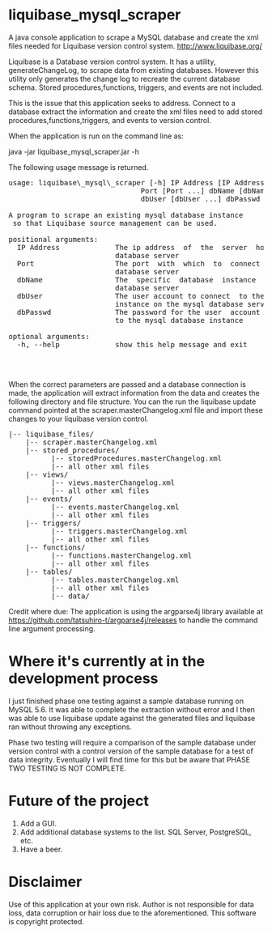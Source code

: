 # liquibase_mysql_scraper
A java console application to scrape a MySQL database and create the xml files needed for Liquibase version control system. 
http://www.liquibase.org/

Liquibase is a Database version control system. It has a utility, generateChangeLog, to scrape data from existing databases.
However this utility only generates the change log to recreate the current database schema. Stored procedures,functions,
triggers, and events are not included.

This is the issue that this application seeks to address. Connect to a database extract the information and create the xml files
need to add stored procedures,functions,triggers, and events to version control.

When the application is run on the command line as:

java -jar liquibase\_mysql\_scraper.jar -h

The following usage message is returned.
<pre>
usage: liquibase\_mysql\_scraper [-h] IP Address [IP Address ...]
                               Port [Port ...] dbName [dbName ...]
                               dbUser [dbUser ...] dbPasswd [dbPasswd ...]

A program to scrape an existing mysql database instance
 so that Liquibase source management can be used.

positional arguments:
  IP Address             The ip address  of  the  server  hosting the mysql
                         database server
  Port                   The port  with  which  to  connect  to  the  mysql
                         database server
  dbName                 The  specific  database  instance   on  the  mysql
                         database server
  dbUser                 The user account to connect  to the mysql database
                         instance on the mysql database server
  dbPasswd               The password for the user  account used to connect
                         to the mysql database instance
 
optional arguments:
  -h, --help             show this help message and exit
 
 
 </pre>                        
  
When the correct parameters are passed and a database connection is made, the application will extract 
information from the data and creates the following directory and file structure. You can the run the 
liquibase update command pointed at the scraper.masterChangelog.xml file and import these changes to 
your liquibase version control.
<pre>
|-- liquibase_files/
    |-- scraper.masterChangelog.xml
    |-- stored_procedures/
          |-- storedProcedures.masterChangelog.xml
          |-- all other xml files
    |-- views/
          |-- views.masterChangelog.xml
          |-- all other xml files
    |-- events/
          |-- events.masterChangelog.xml
          |-- all other xml files
    |-- triggers/
          |-- triggers.masterChangelog.xml
          |-- all other xml files
    |-- functions/
          |-- functions.masterChangelog.xml
          |-- all other xml files
    |-- tables/
          |-- tables.masterChangelog.xml
          |-- all other xml files
          |-- data/
</pre>

Credit where due:  The application is using the argparse4j library available at  https://github.com/tatsuhiro-t/argparse4j/releases 
to handle the command line argument processing. 

# Where it's currently at in the development process
I just finished phase one testing against a sample database running on MySQL 5.6. It was able to complete the extraction without
error and I then was able to use liquibase update against the generated files and liquibase ran without throwing any exceptions.

Phase two testing will require a comparison of the sample database under version control with a control version of the sample database for a test of data integrity. Eventually I will find time for this but be aware that PHASE TWO TESTING IS NOT COMPLETE.

# Future of the project
1. Add a GUI.
2. Add additional database systems to the list. SQL Server, PostgreSQL, etc.
3. Have a beer.

# Disclaimer
Use of this application at your own risk. Author is not responsible for data loss, data corruption or 
hair loss due to the aforementioned. This software is copyright protected.




